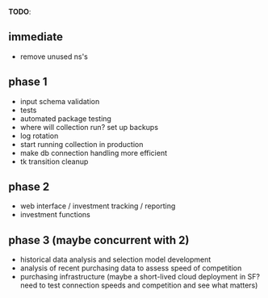 **TODO**:

## immediate
* remove unused ns's

## phase 1
* input schema validation
* tests
* automated package testing
* where will collection run? set up backups
* log rotation
* start running collection in production
* make db connection handling more efficient
* tk transition cleanup

## phase 2
* web interface / investment tracking / reporting
* investment functions

## phase 3 (maybe concurrent with 2)
* historical data analysis and selection model development
* analysis of recent purchasing data to assess speed of competition 
* purchasing infrastructure (maybe a short-lived cloud deployment in SF? need
  to test connection speeds and competition and see what matters)

